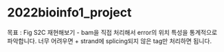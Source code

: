 # 2022bioinfo1_project
목표 : Fig S2C 재현해보기 - bam을 직접 처리해서 error의 위치 특성을 통계적으로 파악합니다. 너무 어려우면 + strand에 splicing되지 않은 tag만 처리하면 됩니다.
